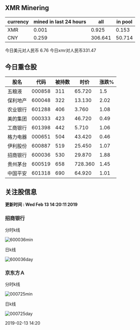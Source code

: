 ## XMR Minering

|currency|mined in last 24 hours|all|in pool|
|---|---|---|---|
|XMR|0.001|0.925|0.153|
|CNY|0.259|306.641|50.714|

今日美元对人民币 6.76	今日xmr对人民币331.47


## 今日重仓股 

|股名|代码|被持数|时价|涨跌%|
|---|---|---|---|---|
|五粮液|000858|311|65.720|1.5|
|保利地产|600048|322|13.130|2.02|
|农业银行|601288|406|3.760|1.08|
|美的集团|000333|423|46.720|0.49|
|工商银行|601398|442|5.710|1.06|
|格力电器|000651|504|43.420|0.46|
|伊利股份|600887|519|25.450|1.07|
|招商银行|600036|530|29.870|1.88|
|贵州茅台|600519|658|728.360|1.45|
|中国平安|601318|690|64.920|1.01|

## 关注股信息
**更新时间 : Wed Feb 13 14:20:11 2019**
### 招商银行 
分时k线

![600036min](http://image.sinajs.cn/newchart/min/n/sh600036.gif)

日k线

![600036day](http://image.sinajs.cn/newchart/daily/n/sh600036.gif)

### 京东方Ａ 
分时k线

![000725min](http://image.sinajs.cn/newchart/min/n/sz000725.gif)

日k线

![000725day](http://image.sinajs.cn/newchart/daily/n/sz000725.gif)

2019-02-13 14:20